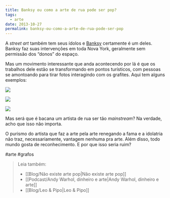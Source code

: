 ```yaml
---
title: Banksy ou como a arte de rua pode ser pop?
tags:
  - arte
date: 2013-10-27
permalink: banksy-ou-como-a-arte-de-rua-pode-ser-pop
---
```

A _street art_ também tem seus ídolos e [Banksy](http://www.banksyny.com/) certamente é um deles. Banksy faz suas intervenções em toda Nova York, geralmente sem permissão dos “donos” do espaço.

Mas um movimento interessante que anda acontecendo por lá é que os trabalhos dele estão se transformando em pontos turísticos, com pessoas se amontoando para tirar fotos interagindo com os grafites. Aqui tem alguns exemplos:

![](https://cdn-images-1.medium.com/max/800/0*r5D2R8qTNlSh3fUq.jpg)

![](https://cdn-images-1.medium.com/max/800/0*32jwP-giMXMn5as-.jpg)

![](https://cdn-images-1.medium.com/max/800/0*553v-JplJ-rfewT3.jpg)

Mas será que é bacana um artista de rua ser tão _mainstream_? Na verdade, acho que isso não importa.

O purismo do artista que faz a arte pela arte renegando a fama e a idolatria não traz, necessariamente, vantagem nenhuma pra arte. Além disso, todo mundo gosta de reconhecimento. E por que isso seria ruim?


#arte #grafos

> Leia também:
> - [[Blog/Não existe arte pop|Não existe arte pop]]
> - [[Podcast/Andy Warhol, dinheiro e arte|Andy Warhol, dinheiro e arte]]
> - [[Blog/Leo & Pipo|Leo & Pipo]]